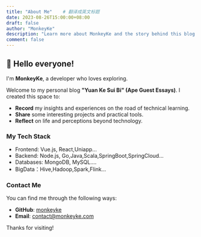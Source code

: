 ```yaml
---
title: "About Me"    # 翻译成英文标题
date: 2023-08-26T15:00:00+08:00
draft: false
author: "MonkeyKe"
description: "Learn more about MonkeyKe and the story behind this blog."
comment: false
---
```


## 👋 Hello everyone!

I'm **MonkeyKe**, a developer who loves exploring.



Welcome to my personal blog **"Yuan Ke Sui Bi" (Ape Guest Essays)**. I created this space to:



- **Record** my insights and experiences on the road of technical learning.
- **Share** some interesting projects and practical tools.
- **Reflect** on life and perceptions beyond technology.

### My Tech Stack

- Frontend: Vue.js, React,Uniapp...
- Backend: Node.js, Go,Java,Scala,SpringBoot,SpringCloud...
- Databases: MongoDB, MySQL....
- BigData：Hive,Hadoop,Spark,Flink...

### Contact Me

You can find me through the following ways:



- **GitHub**: [monkeyke](https://github.com/monkeyke)
- **Email**: [contact@monkeyke.com](mailto:contact@monkeyke.com)



Thanks for visiting!